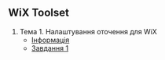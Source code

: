 ## WiX Toolset

1. Тема 1. Налаштування оточення для WiX
    + [Інформація](part1/)
    + [Завдання 1](task1_CommonInfo/)

